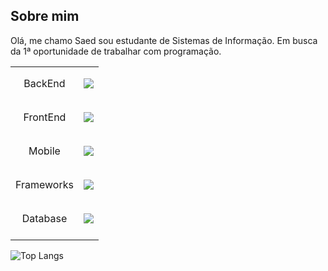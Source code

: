 ## Sobre mim
Olá, me chamo Saed sou estudante de Sistemas de Informação.
Em busca da 1ª oportunidade de trabalhar com programação.



|            |                                                                                                               |
| :--------: | :-----------------------------------------------------------------------------------------------------------: |
| BackEnd    | <p align="center"> <a href=""> <img src="https://skillicons.dev/icons?i=java,kotlin"> </a> </p>               |
| FrontEnd   | <p align="center"> <a href=""> <img src="https://skillicons.dev/icons?i=javascript,css,html"> </a> </p>       | 
| Mobile     | <p align="center"> <a href=""> <img src="https://skillicons.dev/icons?i=java,kotlin,androidstudio"> </a> </p> |
| Frameworks | <p align="center"> <a href=""> <img src="https://skillicons.dev/icons?i=spring"> </a> </p>                    |
| Database   | <p align="center"> <a href=""> <img src="https://skillicons.dev/icons?i=mysql,sqlite,mongodb"> </a> </p>      |
|            |                                                                                                               |

![Top Langs](https://github-readme-stats.vercel.app/api/top-langs/?username=SaedSilva&layout=compact&theme=github_dark)
